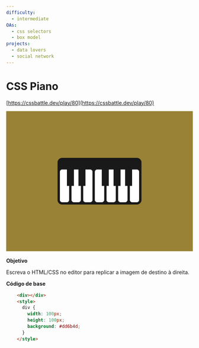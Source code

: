 ```yaml
---
difficulty:
  - intermediate
OAs:
  - css selectors
  - box model
projects:
  - data lovers
  - social network
---
```


# CSS Piano

[https://cssbattle.dev/play/80](https://cssbattle.dev/play/80)

![CSS Piano](css-piano.png)

__Objetivo__

Escreva o HTML/CSS no editor para replicar a imagem de destino à direita.

__Código de base__

```html
    <div></div>
    <style>
      div {
        width: 100px;
        height: 100px;
        background: #dd6b4d;
      }
    </style>
```
